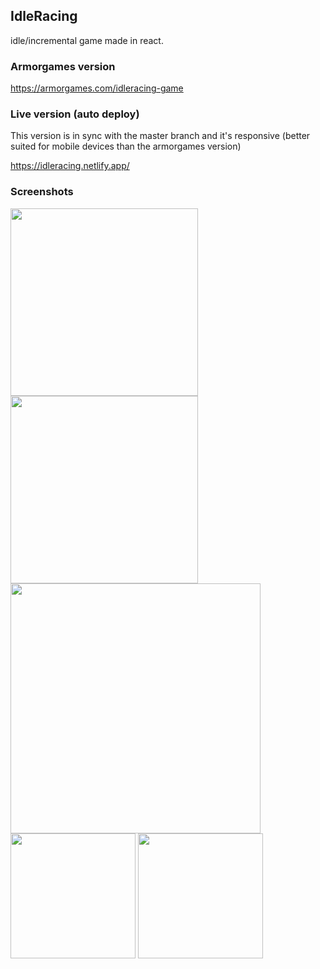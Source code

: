 ## IdleRacing

idle/incremental game made in react.

### Armorgames version

https://armorgames.com/idleracing-game

### Live version (auto deploy)

This version is in sync with the master branch and it's responsive (better suited for mobile devices than the armorgames version)

https://idleracing.netlify.app/

### Screenshots

<img src="https://i.imgur.com/s4471u8.png" width="300">
<img src="https://i.imgur.com/x0AyQCk.png" width="300">
<br />
<img src="https://i.imgur.com/3rW8wds.png" width="400">
<br />
<img src="https://i.imgur.com/t6KrHKx.png" width="200">
<img src="https://i.imgur.com/QEpnBmV.png" width="200">
